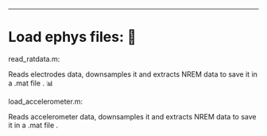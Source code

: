 --------------------------------
# Load ephys files: :file_folder: 


read_ratdata.m:

Reads electrodes data, downsamples it and extracts NREM data to save it in a .mat file . :bar_chart:

load_accelerometer.m:

Reads accelerometer data, downsamples it and extracts NREM data to save it in a .mat file . 

